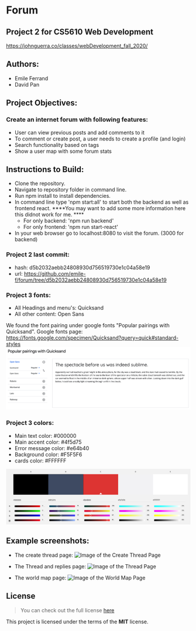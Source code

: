 # Forum

## Project 2 for CS5610 Web Development

https://johnguerra.co/classes/webDevelopment_fall_2020/ <br />

## Authors: 
* Emile Ferrand
* David Pan

## Project Objectives: 
### Create an internet forum with following features: 
* User can view previous posts and add comments to it
* To comment or create post, a user needs to create a profile (and login)
* Search functionality based on tags
* Show a user map with some forum stats

## Instructions to Build: 

* Clone the repository.
* Navigate to repository folder in command line.
* Run npm install to install dependencies. 
* In command line type 'npm start:all' to start both the backend as well as frontend react. 
****You may want to add some more information here this didnot work for me. ****
	* For only backend: 'npm run backend'
	* For only frontend: 'npm run start-react'
* In your web browser go to localhost:8080 to visit the forum. (3000 for backend)

### Project 2 last commit:
* hash: d5b2032aebb24808930d756519730e1c04a58e19
* url: https://github.com/emile-f/forum/tree/d5b2032aebb24808930d756519730e1c04a58e19


### Project 3 fonts:
* All Headings and menu's: Quicksand
* All other content: Open Sans

We found the font pairing under google fonts "Popular pairings with Quicksand".
Google fonts page: https://fonts.google.com/specimen/Quicksand?query=quick#standard-styles
![Image of Google fonts pairing](./Screenshots/font-pairing.png)

### Project 3 colors:
* Main text color: #000000
* Main accent color: #4f5d75
* Error message color: #e64b40
* Background color: #F5F5F6
* cards color: #FFFFFF

![Image of Adobe color](./Screenshots/colors.png)

## Example screenshots: 

* The create thread page: 
![Image of the Create Thread Page](https://github.com/emile-f/forum/blob/main/Screenshots/CreateThread.png)

* The Thread and replies page: 
![Image of the Thread Page](https://github.com/emile-f/forum/blob/main/Screenshots/Thread.png)

* The world map page: 
![Image of the World Map Page](https://github.com/emile-f/forum/blob/main/Screenshots/WorldMap.png)


## License

> You can check out the full license [here](/LICENSE)

This project is licensed under the terms of the **MIT** license.
